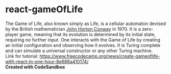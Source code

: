 # react-gameOfLife

The Game of Life, also known simply as Life, is a cellular automaton devised by the British mathematician <a href="https://en.wikipedia.org/wiki/John_Horton_Conway">John Horton Conway</a> in 1970. It is a zero-player game, meaning that its evolution is determined by its initial state, requiring no further input. One interacts with the Game of Life by creating an initial configuration and observing how it evolves. It is Turing complete and can simulate a universal constructor or any other Turing machine.<br>
Link for tutorial: https://www.freecodecamp.org/news/create-gameoflife-with-react-in-one-hour-8e686a410174/
<br>
**Created with CodeSandbox**
